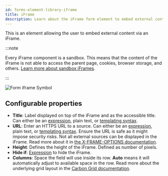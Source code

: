 ```yaml
---
id: forms-element-library-iframe
title: iFrame
description: Learn about the iFrame form element to embed external content.
---
```


This is an element allowing the user to embed external content via an iFrame.

:::note

Every iFrame component is a sandbox. This means that the content of the iFrame is not able to access the parent page, cookies, browser storage, and others. [Learn more about sandbox iFrames](https://www.w3schools.com/tags/att_iframe_sandbox.asp).

:::

<img src="/img/form-icons/form-iframe.svg" alt="Form iframe Symbol" />

## Configurable properties

- **Title**: Label displayed on top of the iFrame and as the accessible title. Can either be an [expression](../../feel/language-guide/feel-expressions-introduction.md), plain text, or [templating syntax](../configuration/forms-config-templating-syntax.md).
- **URL**: Enter an HTTPS URL to a source. Can either be an [expression](../../feel/language-guide/feel-expressions-introduction.md), plain text, or [templating syntax](../configuration/forms-config-templating-syntax.md). Ensure the URL is safe as it might impose security risks. Not all external sources can be displayed in the iFrame. Read more about it in [the X-FRAME-OPTIONS documentation](https://developer.mozilla.org/en-US/docs/Web/HTTP/Headers/X-Frame-Options).
- **Height**: Defines the height of the iFrame. Defined as number of pixels.
- **Hide if**: [Expression](../../feel/language-guide/feel-expressions-introduction.md) to hide the iFrame.
- **Columns**: Space the field will use inside its row. **Auto** means it will automatically adjust to available space in the row. Read more about the underlying grid layout in the [Carbon Grid documentation](https://carbondesignsystem.com/guidelines/2x-grid/overview).
